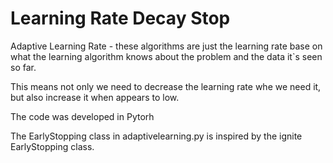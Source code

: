 # Learning Rate Decay Stop

Adaptive Learning Rate - these algorithms are just the learning rate base on what the learning algorithm knows about the problem and the data it`s seen so far.


This means not only we need to decrease the learning rate whe we need it, but also increase it when appears to low.

The code was developed in Pytorh


The EarlyStopping class in adaptivelearning.py is inspired by the ignite EarlyStopping class.
